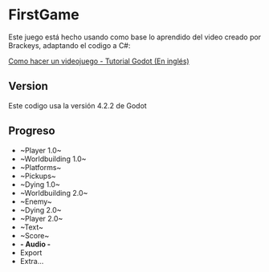 # FirstGame

Este juego está hecho usando como base lo aprendido del video creado por Brackeys, adaptando el codigo a C#:

[Como hacer un videojuego - Tutorial Godot (En inglés)](https://youtu.be/LOhfqjmasi0?si=ZjDv9wAAfv5rCj6v)

## Version

Este codigo usa la versión 4.2.2 de Godot

## Progreso

- ~Player 1.0~
- ~Worldbuilding 1.0~
- ~Platforms~
- ~Pickups~
- ~Dying 1.0~
- ~Worldbuilding 2.0~
- ~Enemy~
- ~Dying 2.0~
- ~Player 2.0~
- ~Text~
- ~Score~
- **- Audio -**
- Export
- Extra...
